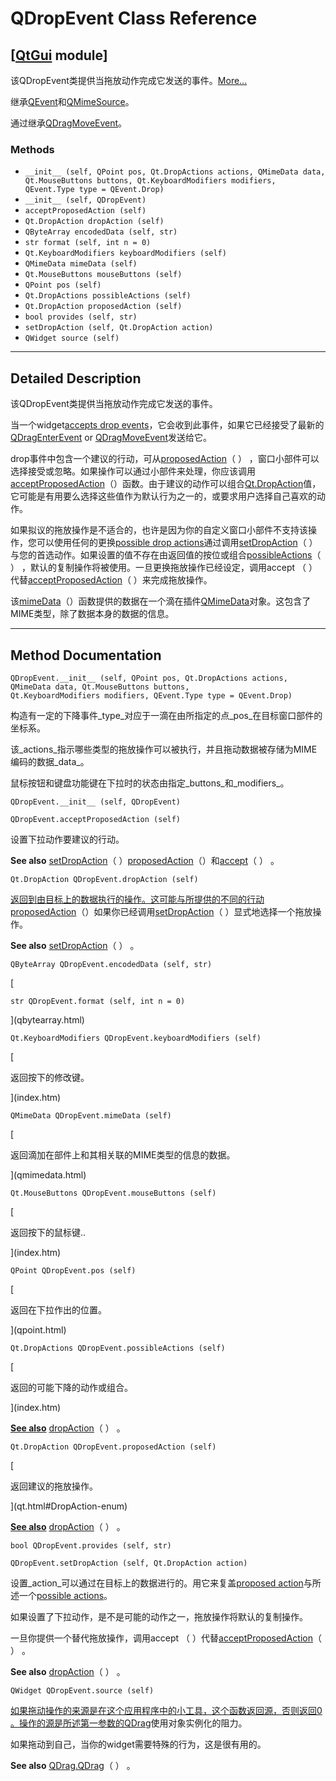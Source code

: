 # QDropEvent Class Reference

## [[QtGui](index.htm) module]

该QDropEvent类提供当拖放动作完成它发送的事件。[More...](#details)

继承[QEvent](qevent.html)和[QMimeSource](qmimesource.html)。

通过继承[QDragMoveEvent](qdragmoveevent.html)。

### Methods

*   `__init__ (self, QPoint pos, Qt.DropActions actions, QMimeData data, Qt.MouseButtons buttons, Qt.KeyboardModifiers modifiers, QEvent.Type type = QEvent.Drop)`
*   `__init__ (self, QDropEvent)`
*   `acceptProposedAction (self)`
*   `Qt.DropAction dropAction (self)`
*   `QByteArray encodedData (self, str)`
*   `str format (self, int n = 0)`
*   `Qt.KeyboardModifiers keyboardModifiers (self)`
*   `QMimeData mimeData (self)`
*   `Qt.MouseButtons mouseButtons (self)`
*   `QPoint pos (self)`
*   `Qt.DropActions possibleActions (self)`
*   `Qt.DropAction proposedAction (self)`
*   `bool provides (self, str)`
*   `setDropAction (self, Qt.DropAction action)`
*   `QWidget source (self)`

* * *

## Detailed Description

该QDropEvent类提供当拖放动作完成它发送的事件。

当一个widget[accepts drop events](qwidget.html#acceptDrops-prop)，它会收到此事件，如果它已经接受了最新的[QDragEnterEvent](qdragenterevent.html) or [QDragMoveEvent](qdragmoveevent.html)发送给它。

drop事件中包含一个建议的行动，可从[proposedAction](qdropevent.html#proposedAction)（ ） ，窗口小部件可以选择接受或忽略。如果操作可以通过小部件来处理，你应该调用[acceptProposedAction](qdropevent.html#acceptProposedAction)（）函数。由于建议的动作可以组合[Qt.DropAction](qt.html#DropAction-enum)值，它可能是有用要么选择这些值作为默认行为之一的，或要求用户选择自己喜欢的动作。

如果拟议的拖放操作是不适合的，也许是因为你的自定义窗口小部件不支持该操作，您可以使用任何的更换[possible drop actions](qdropevent.html#possibleActions)通过调用[setDropAction](qdropevent.html#setDropAction)（ ）与您的首选动作。如果设置的值不存在由返回值的按位或组合[possibleActions](qdropevent.html#possibleActions)（ ） ，默认的复制操作将被使用。一旦更换拖放操作已经设定，调用accept （ ）代替[acceptProposedAction](qdropevent.html#acceptProposedAction)（ ）来完成拖放操作。

该[mimeData](qdropevent.html#mimeData)（）函数提供的数据在一个滴在插件[QMimeData](qmimedata.html)对象。这包含了MIME类型，除了数据本身的数据的信息。

* * *

## Method Documentation

```
QDropEvent.__init__ (self, QPoint pos, Qt.DropActions actions, QMimeData data, Qt.MouseButtons buttons, Qt.KeyboardModifiers modifiers, QEvent.Type type = QEvent.Drop)
```

构造有一定的下降事件_type_对应于一滴在由所指定的点_pos_在目标窗口部件的坐标系。

该_actions_指示哪些类型的拖放操作可以被执行，并且拖动数据被存储为MIME编码的数据_data_。

鼠标按钮和键盘功能键在下拉时的状态由指定_buttons_和_modifiers_。

```
QDropEvent.__init__ (self, QDropEvent)
```

```
QDropEvent.acceptProposedAction (self)
```

设置下拉动作要建议的行动。

**See also** [setDropAction](qdropevent.html#setDropAction)（ ）[proposedAction](qdropevent.html#proposedAction)（）和[accept](qevent.html#accept)（ ） 。

```
Qt.DropAction QDropEvent.dropAction (self)
```

[](qt.html#DropAction-enum)

[返回到由目标上的数据执行的操作。这可能与所提供的不同的行动](qt.html#DropAction-enum)[proposedAction](qdropevent.html#proposedAction)（）如果你已经调用[setDropAction](qdropevent.html#setDropAction)（ ）显式地选择一个拖放操作。

**See also** [setDropAction](qdropevent.html#setDropAction)（ ） 。

```
QByteArray QDropEvent.encodedData (self, str)
```

[

```
str QDropEvent.format (self, int n = 0)
```

](qbytearray.html)

```
Qt.KeyboardModifiers QDropEvent.keyboardModifiers (self)
```

[

返回按下的修改键。

](index.htm)

```
QMimeData QDropEvent.mimeData (self)
```

[

返回滴加在部件上和其相关联的MIME类型的信息的数据。

](qmimedata.html)

```
Qt.MouseButtons QDropEvent.mouseButtons (self)
```

[

返回按下的鼠标键..

](index.htm)

```
QPoint QDropEvent.pos (self)
```

[

返回在下拉作出的位置。

](qpoint.html)

```
Qt.DropActions QDropEvent.possibleActions (self)
```

[

返回的可能下降的动作或组合。

](index.htm)

[**See also**](index.htm) [dropAction](qdropevent.html#dropAction)（ ） 。

```
Qt.DropAction QDropEvent.proposedAction (self)
```

[

返回建议的拖放操作。

](qt.html#DropAction-enum)

[**See also**](qt.html#DropAction-enum) [dropAction](qdropevent.html#dropAction)（ ） 。

```
bool QDropEvent.provides (self, str)
```

```
QDropEvent.setDropAction (self, Qt.DropAction action)
```

设置_action_可以通过在目标上的数据进行的。用它来复盖[proposed action](qdropevent.html#proposedAction)与所述一个[possible actions](qdropevent.html#possibleActions)。

如果设置了下拉动作，是不是可能的动作之一，拖放操作将默认的复制操作。

一旦你提供一个替代拖放操作，调用accept （ ）代替[acceptProposedAction](qdropevent.html#acceptProposedAction)（ ） 。

**See also** [dropAction](qdropevent.html#dropAction)（ ） 。

```
QWidget QDropEvent.source (self)
```

[](qwidget.html)

[如果拖动操作的来源是在这个应用程序中的小工具，这个函数返回源，否则返回0 。操作的源是所述第一参数的](qwidget.html)[QDrag](qdrag.html)使用对象实例化的阻力。

如果拖动到自己，当你的widget需要特殊的行为，这是很有用的。

**See also** [QDrag.QDrag](qdrag.html#QDrag)（ ） 。